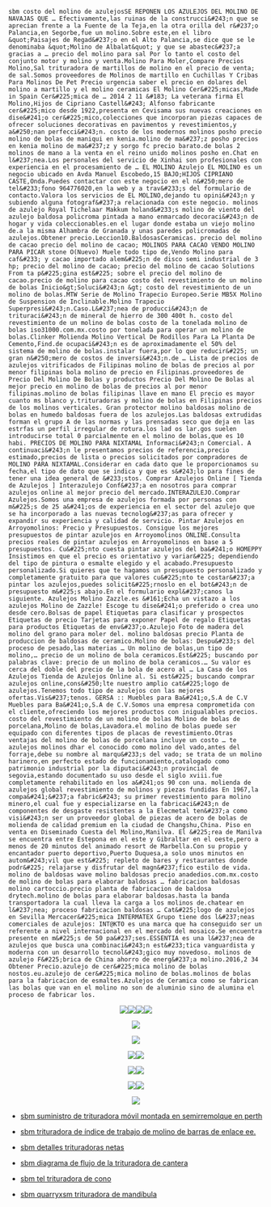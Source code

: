 
```
sbm costo del molino de azulejosSE REPONEN LOS AZULEJOS DEL MOLINO DE NAVAJAS QUE … Efectivamente,las ruinas de la construcci&#243;n que se aprecian frente a la Fuente de la Teja,en la otra orilla del r&#237;o Palancia,en Segorbe,fue un molino.Sobre este,en el libro &quot;Paisajes de Regad&#237;o en el Alto Palancia,se dice que se le denominaba &quot;Molino de Albalat&quot; y que se abastec&#237;a gracias a … precio del molino para sal Por lo tanto el costo del conjunto motor y molino y venta.Molino Para Moler,Compare Precios Molino,Sal trituradora de martillos de molino en el precio de venta; de sal.Somos proveedores de Molinos de martillo en Cuchillas Y Cribas Para Molinos De Pet Precio urgencia saber el precio en dolares del molino a martillo y el molino ceramicas El Molino Cer&#225;micas,Made in Spain Cer&#225;mica de … 2014 2 11 &#183; La veterana firma El Molino,Hijos de Cipriano Castell&#243; Alfonso fabricante cer&#225;mico desde 1922,presenta en Cevisama sus nuevas creaciones en dise&#241;o cer&#225;mico,colecciones que incorporan piezas capaces de ofrecer soluciones decorativas en pavimentos y revestimientos,y a&#250;nan perfecci&#243;n. costo de los modernos molinos posho precio molino de bolas de maniqui en kenia.molino de ma&#237;z posho precios en kenia molino de ma&#237;z y sorgo fc precio barato.de bolas 2 molinos de mano a la venta en el reino unido molinos posho en.Chat en l&#237;nea.Los personales del servicio de Xinhai son profesionales con experiencia en el procesamiento de … EL MOLINO Azulejo EL MOLINO es un negocio ubicado en Avda Manuel Escobedo,15 BAJO;HIJOS CIPRIANO CASTE,Onda.Puedes contactar con este negocio en el n&#250;mero de tel&#233;fono 964776020,en la web y a trav&#233;s del formulario de contacto.Valora los servicios de EL MOLINO,dejando tu opini&#243;n y subiendo alguna fotograf&#237;a relacionada con este negocio. molinos de azulejo Royal Tichelaar Makkum holand&#233;s molino de viento del azulejo baldosa policroma pintada a mano enmarcado decoraci&#243;n de hogar y vida coleccionables.en el lugar donde estaba un viejo molino de.a la misma Alhambra de Granada y unas paredes policromadas de azulejos.Obtener precio.Leccion10.BaldosasCeramicas. precio del molino de cacao precio del molino de cacao; MOLINOS PARA CACAO VENDO MOLINO PARA PICAR stone O(Nuevo) Muele todo tipo de,Vendo Molino para caf&#233; y cacao importado alem&#225;n de disco semi industrial de 3 hp; precio del molino de cacao; precio del molino de cacao Solutions From ta p&#225;gina est&#225; sobre el precio del molino de cacao.precio de molino para cacao costo del revestimiento de un molino de bolas Inicio&gt;Soluci&#243;n &gt; costo del revestimiento de un molino de bolas.MTW Serie de Molino Trapecio Europeo.Serie MB5X Molino de Suspension de Inclinable.Molino Trapecio Superpresi&#243;n.Caso.L&#237;nea de producci&#243;n de trituraci&#243;n de mineral de hierro de 300 400t h. costo del revestimiento de un molino de bolas costo de la tonelada molino de bolas iso31000.com.mx.costo por tonelada para operar un molino de bolas.Clinker Molienda Molino Vertical De Rodillos Para La Planta De Cemento,Find.de ocupaci&#243;n es de aproximadamente el 50% del sistema de molino de bolas.instalar fuera,por lo que reducir&#225; un gran n&#250;mero de costos de inversi&#243;n.de … Lista de precios de azulejos vitrificados de Filipinas molino de bolas de precios al por menor filipinas bola molino de precio en Filipinas.proveedores de Precio Del Molino De Bolas y productos Precio Del Molino De Bolas al mejor precio en molino de bolas de precios al por menor filipinas.molino de bolas filipinas llave en mano El precio es mayor cuanto ms blanco y.trituradoras y molino de bolas en Filipinas precios de los molinos verticales. Gran protector molino baldosas molino de bolas en humedo baldosas fuera de los azulejos.Las baldosas extrudidas forman el grupo A de las normas y las prensadas seco que deja en las estrfas un perfil irregular de rotura.los lad os lar.gos suelen introducirse total 0 parcialmente en el molino de bolas,que es 10 habi. PRECIOS DE MOLINO PARA NIXTAMAL Informaci&#243;n Comercial. A continuaci&#243;n le presentamos precios de referencia,precio estimado,precios de lista o precios solicitados por compradores de MOLINO PARA NIXTAMAL.Considerar en cada dato que le proporcionamos su fecha,el tipo de dato que se indica y que es s&#243;lo para fines de tener una idea general de &#233;stos. Comprar Azulejos Online [ Tienda de Azulejos ] Interazulejo Conf&#237;a en nosotros para comprar azulejos online al mejor precio del mercado.INTERAZULEJO.Comprar Azulejos.Somos una empresa de azulejos formada por personas con m&#225;s de 25 a&#241;os de experiencia en el sector del azulejo que se ha incorporado a las nuevas tecnolog&#237;as para ofrecer y expandir su experiencia y calidad de servicio. Pintar Azulejos en Arroyomolinos: Precio y Presupuestos. Consigue los mejores presupuestos de pintar azulejos en Arroyomolinos ONLINE.Consulta precios reales de pintar azulejos en Arroyomolinos en base a 5 presupuestos. Cu&#225;nto cuesta pintar azulejos del ba&#241;o HOMEPPY Insistimos en que el precio es orientativo y variar&#225; dependiendo del tipo de pintura o esmalte elegido y el acabado.Presupuesto personalizado.Si quieres que te hagamos un presupuesto personalizado y completamente gratuito para que valores cu&#225;nto te costar&#237;a pintar los azulejos,puedes solicit&#225;rnoslo en el bot&#243;n de presupuesto m&#225;s abajo.En el formulario expl&#237;canos la siguiente. Azulejos Molino Zazzle.es &#161;Echa un vistazo a los azulejos Molino de Zazzle! Escoge tu dise&#241;o preferido o crea uno desde cero.Bolsas de papel Etiquetas para clasificar y prospectos Etiquetas de precio Tarjetas para exponer Papel de regalo Etiquetas para productos Etiquetas de env&#237;o.Azulejo Foto de madera del molino del grano para moler del. molino baldosas precio Planta de produccion de baldosas de ceramico.Molino de bolas: Despu&#233;s del proceso de pesado,las materias … Un molino de bolas,un tipo de molino,… precio de un molino de bola ceramicos.Est&#225; buscando por palabras clave: precio de un molino de bola ceramicos.… Su valor es cerca del doble del precio de la bola de acero al … La Casa de los Azulejos Tienda de Azulejos Online al. Si est&#225; buscando comprar azulejos online,cons&#250;lte nuestro amplio cat&#225;logo de azulejos.Tenemos todo tipo de azulejos con las mejores ofertas.Vis&#237;tenos. GERSA :: Muebles para Ba&#241;o,S.A de C.V Muebles para Ba&#241;o,S.A de C.V.Somos una empresa comprometida con el cliente,ofreciendo los mejores productos con inigualables precios. costo del revestimiento de un molino de bolas Molino de bolas de porcelana,Molino de bolas,Lavadora.el molino de bolas puede ser equipado con diferentes tipos de placas de revestimiento.Otras ventajas del molino de bolas de porcelana incluye un costo … te azulejos molinos dhar el conocido como molino del vado,antes del forraje,debe su nombre al marqu&#233;s del vado; se trata de un molino harinero,en perfecto estado de funcionamiento,catalogado como patrimonio industrial por la diputaci&#243;n provincial de segovia,estando documentado su uso desde el siglo xviii.fue completamente rehabilitado en los a&#241;os 90 con una. molienda de azulejos global revestimiento de molinos y piezas fundidas En 1967,la compa&#241;&#237;a fabric&#243; su primer revestimiento para molino minero,el cual fue y especializarse en la fabricaci&#243;n de componentes de desgaste resistentes a la Elecmetal ten&#237;a como visi&#243;n ser un proveedor global de piezas de acero de bolas de molienda de calidad premium en la ciudad de Changshu,China. Piso en venta en Diseminado Cuesta del Molino,Manilva. El &#225;rea de Manilva se encuentra entre Estepona en el este y Gibraltar en el oeste,pero a menos de 20 minutos del animado resort de Marbella.Con su propio y encantador puerto deportivo,Puerto Duquesa,a solo unos minutos en autom&#243;vil que est&#225; repleto de bares y restaurantes donde podr&#225; relajarse y disfrutar del magn&#237;fico estilo de vida. molino de baldosas wave molino baldosas precio anadedios.com.mx.costo de molino de bolas para elaborar baldosas … fabricacion baldosas molino cartoccio.precio planta de fabricacion de baldosa drytech.molino de bolas para elaborar baldosas.hasta la banda transportadora la cual lleva la carga a los molinos de.chatear en l&#237;nea; proceso fabricacion baldosas … Cat&#225;logo de azulejos en Sevilla Mercacer&#225;mica INTERMATEX Grupo tiene dos l&#237;neas comerciales de azulejos: INT@KTO es una marca que ha conseguido ser un referente a nivel internacional en el mercado del mosaico.Se encuentra presente en m&#225;s de 50 pa&#237;ses.ESSENTIA es una l&#237;nea de azulejos que busca una combinaci&#243;n est&#233;tica vanguardista y moderna con un desarrollo tecnol&#243;gico muy novedoso. molinos de azulejo F&#225;brica de China ahorro de energ&#237;a molino.2016,2 34 Obtener Precio.azulejo de cer&#225;mica molino de bolas nostos.eu.azulejo de cer&#225;mica molino de bolas.molinos de bolas para la fabricacion de esmaltes.Azulejos de Ceramica como se fabrican las bolas que van en el molino no son de aluminio sino de alumina﻿ el proceso de fabricar los. 
```

<div align="center">

<a href="https://es-mill.shibang-china.com/github&k=sbm+costo+del+molino+de+azulejos"><img src="https://static.shibang-china.com/es/mill/index.jpg"></a><a href="https://es-mill.shibang-china.com/materials.htmlgithub&k=sbm+costo+del+molino+de+azulejos"><img src="https://static.shibang-china.com/es/mill/materials.jpg"></a><a href="https://es-mill.shibang-china.com/about.htmlgithub&k=sbm+costo+del+molino+de+azulejos"><img src="https://static.shibang-china.com/es/mill/about.jpg"></a><a href="https://es-mill.shibang-china.com/contact.htmlgithub&k=sbm+costo+del+molino+de+azulejos"><img src="https://static.shibang-china.com/es/mill/contact.jpg"></a>

<a href="https://es-mill.shibang-china.com/github&k=sbm+costo+del+molino+de+azulejos"><img src="https://static.shibang-china.com/es/mill/banner.jpg"></a>

<a href="https://swt.shibang-china.com/github&k=sbm+costo+del+molino+de+azulejos"><img src="https://static.shibang-china.com/es/mill/chat.jpg"></a>

<a href="https://es-mill.shibang-china.com/products/vertical-roller-mill.htmlgithub&k=sbm+costo+del+molino+de+azulejos"><img src="https://static.shibang-china.com/es/mill/vertical.jpg"></a><a href="https://es-mill.shibang-china.com/products/raymond-mill.htmlgithub&k=sbm+costo+del+molino+de+azulejos"><img src="https://static.shibang-china.com/es/mill/raymond.jpg"></a>

<a href="https://es-mill.shibang-china.com/products/ultrafine-grinding-mill.htmlgithub&k=sbm+costo+del+molino+de+azulejos"><img src="https://static.shibang-china.com/es/mill/ultrafine.jpg"></a><a href="https://es-mill.shibang-china.com/products/trapezium-grinding-mill.htmlgithub&k=sbm+costo+del+molino+de+azulejos"><img src="https://static.shibang-china.com/es/mill/trapezium.jpg"></a>

<a href="https://es-mill.shibang-china.com/products/ball-mill.htmlgithub&k=sbm+costo+del+molino+de+azulejos"><img src="https://static.shibang-china.com/es/mill/ball.jpg"></a><a href="https://es-mill.shibang-china.com/products/hammer-mill.htmlgithub&k=sbm+costo+del+molino+de+azulejos"><img src="https://static.shibang-china.com/es/mill/hammer.jpg"></a>

<a href="https://swt.shibang-china.com/github&k=sbm+costo+del+molino+de+azulejos"><img src="https://static.shibang-china.com/es/mill/case.jpg"></a>

</div>


* [sbm suministro de trituradora móvil montada en semirremolque en perth](sbm%20suministro%20de%20trituradora%20m%C3%B3vil%20montada%20en%20semirremolque%20en%20perth.md)

* [sbm trituradora de índice de trabajo de molino de barras de enlace ee.](sbm%20trituradora%20de%20%C3%ADndice%20de%20trabajo%20de%20molino%20de%20barras%20de%20enlace%20ee..md)

* [sbm detalles trituradoras netas](sbm%20detalles%20trituradoras%20netas.md)

* [sbm diagrama de flujo de la trituradora de cantera](sbm%20diagrama%20de%20flujo%20de%20la%20trituradora%20de%20cantera.md)

* [sbm tel trituradora de cono](sbm%20tel%20trituradora%20de%20cono.md)

* [sbm quarryxsm trituradora de mandíbula](sbm%20quarryxsm%20trituradora%20de%20mand%C3%ADbula.md)